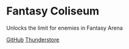 # Fantasy Coliseum

Unlocks the limit for enemies in Fantasy Arena

[GitHub](https://github.com/WeatherElectric/FantasyColiseum)
[Thunderstore](https://bonelab.thunderstore.io/package/SoulWithMae/FantasyColiseum/)